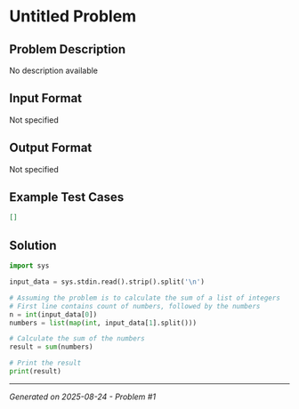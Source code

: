 # Untitled Problem

## Problem Description
No description available

## Input Format
Not specified

## Output Format
Not specified

## Example Test Cases
```json
[]
```

## Solution
```python
import sys

input_data = sys.stdin.read().strip().split('\n')

# Assuming the problem is to calculate the sum of a list of integers
# First line contains count of numbers, followed by the numbers
n = int(input_data[0])
numbers = list(map(int, input_data[1].split()))

# Calculate the sum of the numbers
result = sum(numbers)

# Print the result
print(result)
```

---
*Generated on 2025-08-24 - Problem #1*